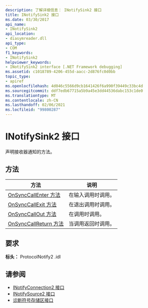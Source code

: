 ```yaml
---
description: 了解详细信息： INotifySink2 接口
title: INotifySink2 接口
ms.date: 03/30/2017
api_name:
- INotifySink2
api_location:
- diasymreader.dll
api_type:
- COM
f1_keywords:
- INotifySink2
helpviewer_keywords:
- INotifySink2 interface [.NET Framework debugging]
ms.assetid: c1018789-4206-455d-aacc-2d876fc0d0bb
topic_type:
- apiref
ms.openlocfilehash: 4d046c5566d9cb1641426f6a990f39449c33bc4d
ms.sourcegitcommit: ddf7edb67715a5b9a45e3dd44536dabc153c1de0
ms.translationtype: MT
ms.contentlocale: zh-CN
ms.lasthandoff: 02/06/2021
ms.locfileid: "99800287"
---
```

# <a name="inotifysink2-interface"></a>INotifySink2 接口

声明接收器通知的方法。  
  
## <a name="methods"></a>方法  
  
|方法|说明|  
|------------|-----------------|  
|[OnSyncCallEnter 方法](inotifysink2-onsynccallenter-method.md)|在输入调用时调用。|  
|[OnSyncCallExit 方法](inotifysink2-onsynccallexit-method.md)|在退出调用时调用。|  
|[OnSyncCallOut 方法](inotifysink2-onsynccallout-method.md)|在调用时调用。|  
|[OnSyncCallReturn 方法](inotifysink2-onsynccallreturn-method.md)|当调用返回时调用。|  
  
## <a name="requirements"></a>要求  

 **标头：** ProtocolNotify2 .idl  
  
## <a name="see-also"></a>请参阅

- [INotifyConnection2 接口](inotifyconnection2-interface.md)
- [INotifySource2 接口](inotifysource2-interface.md)
- [诊断符号存储区接口](diagnostics-symbol-store-interfaces.md)
